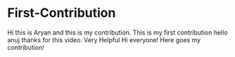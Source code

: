 # First-Contribution
Hi this is Aryan and this is my contribution.
This is my first contribution
hello anuj thanks for this video. Very Helpful
Hi everyone! Here goes my contribution!